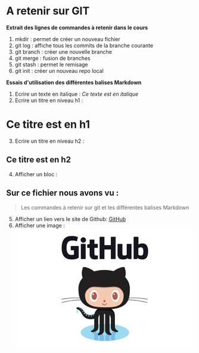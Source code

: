 # A retenir sur GIT

**Extrait  des lignes de commandes à retenir dans le cours**

1. mkdir : permet de créer un nouveau fichier
2. git log : affiche tous les commits de la branche courante
3. git branch : créer une nouvelle branche
4. git merge : fusion de branches
5. git stash : permet le remisage
6. git init : créer un nouveau repo local

**Essais d'utilisation des différentes balises Markdown**

1. Ecrire un texte en italique : *Ce texte est en italique*
2. Ecrire un titre en niveau h1 :
# Ce titre est en h1
3. Ecrire un titre en niveau h2 :
## Ce titre est en h2
4. Afficher un bloc :
## Sur ce fichier nous avons vu :
>Les commandes à retenir sur git et les différentes balises Markdown

5. Afficher un lien vers le site de Github:
[GitHub](http://github.com)
6. Afficher une image :
![GitHub Logo](./logo.jpg)
